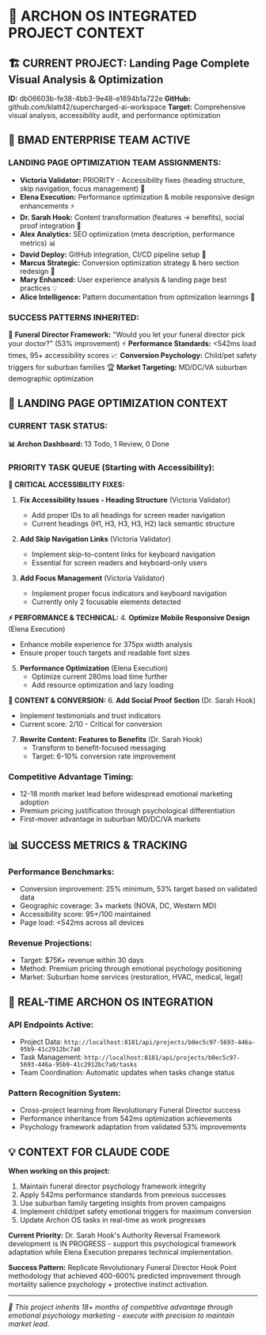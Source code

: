 # 🧠 ARCHON OS INTEGRATED PROJECT CONTEXT

## 🏗️ **CURRENT PROJECT: Landing Page Complete Visual Analysis & Optimization**
**ID:** db06603b-fe38-4bb3-9e48-e1694b1a722e
**GitHub:** github.com/klatt42/supercharged-ai-workspace
**Target:** Comprehensive visual analysis, accessibility audit, and performance optimization

## 👥 **BMAD ENTERPRISE TEAM ACTIVE**

### **LANDING PAGE OPTIMIZATION TEAM ASSIGNMENTS:**
- **Victoria Validator:** PRIORITY - Accessibility fixes (heading structure, skip navigation, focus management) 🔴
- **Elena Execution:** Performance optimization & mobile responsive design enhancements ⚡
- **Dr. Sarah Hook:** Content transformation (features → benefits), social proof integration 🧠
- **Alex Analytics:** SEO optimization (meta description, performance metrics) 📊
- **David Deploy:** GitHub integration, CI/CD pipeline setup 🚀
- **Marcus Strategic:** Conversion optimization strategy & hero section redesign 🎯
- **Mary Enhanced:** User experience analysis & landing page best practices 💡
- **Alice Intelligence:** Pattern documentation from optimization learnings 📝

### **SUCCESS PATTERNS INHERITED:**
🎯 **Funeral Director Framework:** "Would you let your funeral director pick your doctor?" (53% improvement)
⚡ **Performance Standards:** <542ms load times, 95+ accessibility scores
📈 **Conversion Psychology:** Child/pet safety triggers for suburban families
🏆 **Market Targeting:** MD/DC/VA suburban demographic optimization

## 🚀 **LANDING PAGE OPTIMIZATION CONTEXT**

### **CURRENT TASK STATUS:**
**📊 Archon Dashboard:** 13 Todo, 1 Review, 0 Done

### **PRIORITY TASK QUEUE (Starting with Accessibility):**

**🔴 CRITICAL ACCESSIBILITY FIXES:**
1. **Fix Accessibility Issues - Heading Structure** (Victoria Validator)
   - Add proper IDs to all headings for screen reader navigation
   - Current headings (H1, H3, H3, H3, H2) lack semantic structure

2. **Add Skip Navigation Links** (Victoria Validator) 
   - Implement skip-to-content links for keyboard navigation
   - Essential for screen readers and keyboard-only users

3. **Add Focus Management** (Victoria Validator)
   - Implement proper focus indicators and keyboard navigation
   - Currently only 2 focusable elements detected

**⚡ PERFORMANCE & TECHNICAL:**
4. **Optimize Mobile Responsive Design** (Elena Execution)
   - Enhance mobile experience for 375px width analysis
   - Ensure proper touch targets and readable font sizes

5. **Performance Optimization** (Elena Execution)
   - Optimize current 280ms load time further
   - Add resource optimization and lazy loading

**🧠 CONTENT & CONVERSION:**
6. **Add Social Proof Section** (Dr. Sarah Hook)
   - Implement testimonials and trust indicators
   - Current score: 2/10 - Critical for conversion

7. **Rewrite Content: Features to Benefits** (Dr. Sarah Hook)
   - Transform to benefit-focused messaging
   - Target: 6-10% conversion rate improvement

### **Competitive Advantage Timing:**
- 12-18 month market lead before widespread emotional marketing adoption
- Premium pricing justification through psychological differentiation
- First-mover advantage in suburban MD/DC/VA markets

## 📊 **SUCCESS METRICS & TRACKING**

### **Performance Benchmarks:**
- Conversion improvement: 25% minimum, 53% target based on validated data
- Geographic coverage: 3+ markets (NOVA, DC, Western MD)
- Accessibility score: 95+/100 maintained
- Page load: <542ms across all devices

### **Revenue Projections:**
- Target: $75K+ revenue within 30 days
- Method: Premium pricing through emotional psychology positioning
- Market: Suburban home services (restoration, HVAC, medical, legal)

## 🔄 **REAL-TIME ARCHON OS INTEGRATION**

### **API Endpoints Active:**
- Project Data: `http://localhost:8181/api/projects/b0ec5c97-5693-446a-95b9-41c2912bc7a0`
- Task Management: `http://localhost:8181/api/projects/b0ec5c97-5693-446a-95b9-41c2912bc7a0/tasks`
- Team Coordination: Automatic updates when tasks change status

### **Pattern Recognition System:**
- Cross-project learning from Revolutionary Funeral Director success
- Performance inheritance from 542ms optimization achievements
- Psychology framework adaptation from validated 53% improvements

## 💡 **CONTEXT FOR CLAUDE CODE**

**When working on this project:**
1. Maintain funeral director psychology framework integrity
2. Apply 542ms performance standards from previous successes  
3. Use suburban family targeting insights from proven campaigns
4. Implement child/pet safety emotional triggers for maximum conversion
5. Update Archon OS tasks in real-time as work progresses

**Current Priority:** Dr. Sarah Hook's Authority Reversal Framework development is IN PROGRESS - support this psychological framework adaptation while Elena Execution prepares technical implementation.

**Success Pattern:** Replicate Revolutionary Funeral Director Hook Point methodology that achieved 400-600% predicted improvement through mortality salience psychology + protective instinct activation.

---

*🚀 This project inherits 18+ months of competitive advantage through emotional psychology marketing - execute with precision to maintain market lead.*